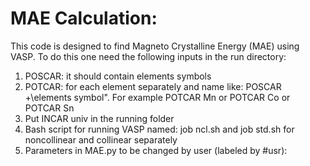 # MAE Calculation:
This code is designed to find Magneto Crystalline Energy (MAE) using VASP. To do this one need the following inputs in the run directory:
1. POSCAR: it should contain elements symbols
2. POTCAR: for each element separately and name like: POSCAR +\elements symbol".
For example POTCAR Mn or POTCAR Co or POTCAR Sn
3. Put INCAR univ in the running folder
4. Bash script for running VASP named: job ncl.sh and job std.sh for noncollinear and collinear separately
5. Parameters in MAE.py to be changed by user (labeled by #usr):
